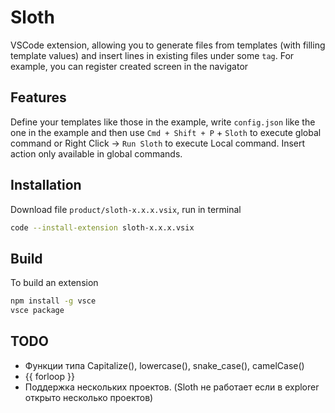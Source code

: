 # Sloth

VSCode extension, allowing you to generate files from templates (with filling template values) and insert lines in existing files under some `tag`. For example, you can register created screen in the navigator

## Features

Define your templates like those in the example, write `config.json` like the one in the example and then use `Cmd + Shift + P` + `Sloth` to execute global command or Right Click -> `Run Sloth` to execute Local command.
Insert action only available in global commands.

## Installation

Download file `product/sloth-x.x.x.vsix`, run in terminal

```sh
code --install-extension sloth-x.x.x.vsix
```

## Build

To build an extension

```sh
npm install -g vsce
vsce package
```

## TODO
- Функции типа Capitalize(), lowercase(), snake_case(), camelCase()
- {{ forloop }}
- Поддержка нескольких проектов. (Sloth не работает если в explorer открыто несколько проектов)

